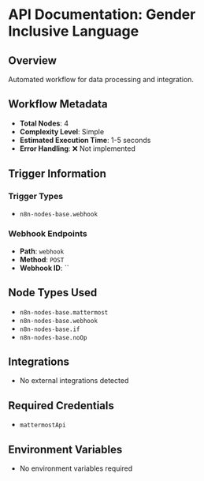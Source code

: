 # API Documentation: Gender Inclusive Language

## Overview
Automated workflow for data processing and integration.

## Workflow Metadata
- **Total Nodes**: 4
- **Complexity Level**: Simple
- **Estimated Execution Time**: 1-5 seconds
- **Error Handling**: ❌ Not implemented

## Trigger Information
### Trigger Types
- `n8n-nodes-base.webhook`

### Webhook Endpoints
- **Path**: `webhook`
- **Method**: `POST`
- **Webhook ID**: ``


## Node Types Used
- `n8n-nodes-base.mattermost`
- `n8n-nodes-base.webhook`
- `n8n-nodes-base.if`
- `n8n-nodes-base.noOp`

## Integrations
- No external integrations detected

## Required Credentials
- `mattermostApi`

## Environment Variables
- No environment variables required
